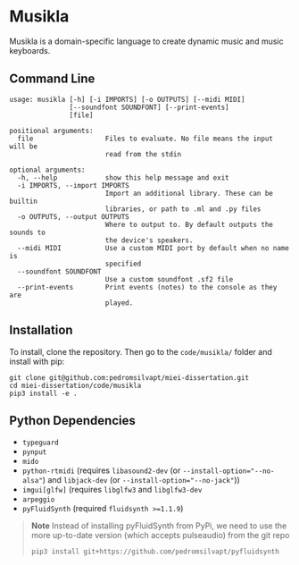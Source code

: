 # Musikla

Musikla is a domain-specific language to create dynamic music and music keyboards.

## Command Line
```text
usage: musikla [-h] [-i IMPORTS] [-o OUTPUTS] [--midi MIDI]
               [--soundfont SOUNDFONT] [--print-events]
               [file]

positional arguments:
  file                  Files to evaluate. No file means the input will be
                        read from the stdin

optional arguments:
  -h, --help            show this help message and exit
  -i IMPORTS, --import IMPORTS
                        Import an additional library. These can be builtin
                        libraries, or path to .ml and .py files
  -o OUTPUTS, --output OUTPUTS
                        Where to output to. By default outputs the sounds to
                        the device's speakers.
  --midi MIDI           Use a custom MIDI port by default when no name is
                        specified
  --soundfont SOUNDFONT
                        Use a custom soundfont .sf2 file
  --print-events        Print events (notes) to the console as they are
                        played.
```

## Installation
To install, clone the repository. Then go to the `code/musikla/` folder and install with pip:
```shell
git clone git@github.com:pedromsilvapt/miei-dissertation.git
cd miei-dissertation/code/musikla
pip3 install -e .
```

## Python Dependencies
 - `typeguard`
 - `pynput`
 - `mido`
 - `python-rtmidi` (requires `libasound2-dev` (or `--install-option="--no-alsa"`) and `libjack-dev` (or `--install-option="--no-jack"`))
 - `imgui[glfw]` (requires `libglfw3` and `libglfw3-dev`
 - `arpeggio`
 - `pyFluidSynth` (required `fluidsynth >=1.1.9`)
 > **Note** Instead of installing pyFluidSynth from PyPi, we need to use the more up-to-date version (which accepts pulseaudio) from the git repo
 >
 > `pip3 install git+https://github.com/pedromsilvapt/pyfluidsynth`

    